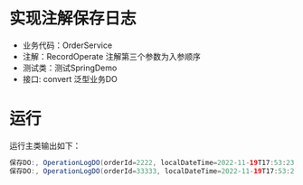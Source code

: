# 实现注解保存日志
* 业务代码：OrderService
* 注解：RecordOperate 注解第三个参数为入参顺序
* 测试类：测试SpringDemo
* 接口: convert 泛型业务DO
# 运行
运行主类输出如下：
```java
保存DO:, OperationLogDO(orderId=2222, localDateTime=2022-11-19T17:53:23.499, desc=保存订单)
保存DO:, OperationLogDO(orderId=33333, localDateTime=2022-11-19T17:53:23.499, desc=修改订单)
```